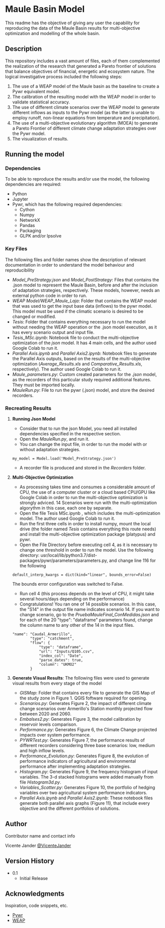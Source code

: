 # Maule Basin Model

This readme has the objective of giving any user the capability for reproducing the data of the Maule Basin results for multi-objective optimization and modelling of the 
whole basin.

## Description

This repository includes a vast amount of files, each of them complemented the realization of the research that generated a Pareto frontier of solutions that balance objectives of financial, energetic and ecosystem nature. The logical investigative process included the following steps:
1. The use of a WEAP model of the Maule basin as the baseline to create a Pywr equivalent model.
2. The calibration of the resulting model with the WEAP model in order to validate statistical accuracy.
3. The use of different climate scenarios over the WEAP model to generate different inflows as inputs to the Pywr model (as the latter is unable to employ runoff, non-linear equations from temperature and precipitation).
4. The use of a multi-objective evolutionary algorithm (MOEA) to generate a Pareto Frontier of different climate change adaptation strategies over the Pywr model.
5. The visualization of results.

## Running the model

### Dependencies
To be able to reproduce the results and/or use the model, the following dependencies are required:
* Python
* Jupyter
* Pywr, which has the following required dependencies:
  * Cython
  * Numpy
  * NetworkX
  * Pandas
  * Packaging
  * GLPK and/or lpsolve


### Key Files
The following files and folder names show the description of relevant documentation in order to understand the model behaviour and reproducibility
* *Model_PreStrategy.json* and *Model_PostStrategy*: Files that contains the .json model to represent the Maule Basin, before and after the inclusion of adaptation strategies, respectively. These models, however, needs an external python code in order to run.
* *WEAP Model/WEAP_Maule_Laja*: Folder that contains the WEAP model that was used to get the input base data (inflows) to the pywr model. This model must be used if the climatic scenario is desired to be changed or modified.
* *Tesis*: Folder that contains everything necessary to run the model without needing the WEAP operation or the .json model execution, as it has every scenario output and input file.
* *Tesis_MSc.ipynb*: Notebook file to conduct the multi-objective optimization of the *json* model. It has 4 main cells, and the author used Google Colab to run it.
* *Parallel Axis.ipynb* and *Parallel Axis2.ipynb*: Notebook files to generate the Parallel Axis outputs, based on the results of the multi-objective optimization (*Average_Results.xls* and *Comparative_Results.xls*, respectively). The author used Google Colab to run it.
* *Maule_parameters.py*: Custom created parameters for the *.json* model, as the recorders of this particular study required additional features. They must be imported locally.
* *MauleRun.py*: File to run the pywr (.json) model, and store the desired recorders. 


### Recreating Results

1. **Running Json Model**
      * Consider that to run the json Model, you need all installed dependencies specified in the respective section.
      * Open the *MauleRun.py*, and run it.
      * You can change the input file, in order to run the model with or without adaptation strategies.
    ```
    my_model = Model.load('Model_PreStrategy.json')
    ```
      * A recorder file is produced and stored in the *Recorders* folder. 

2. **Multi-Objective Optimization**
      * As processing takes time and consumes a considerable amount of CPU, the use of a computer cluster or a cloud based CPU/GPU like Google Colab in order to run the multi-objective optimization is strongly adviced. 14 Scenarios were run with the multi-optimization algorythm in this case, each one by separate.
      * Open the file Tesis MSc.ipynb , which includes the multi-optimization model. The author used Google Colab to run it. 
      * Run the first three cells in order to install numpy, mount the local drive (the folder named *Tesis* contains everything this route needs) and install the multi-objective optimization package (platypus) and pywr.
      * Open the File Directory before executing cell 4, as it is necessary to change one threshold in order to run the model. Use the following directory: usr/local/lib/python3.7/dist-packages/pywr/parameters/parameters.py, and change line 116 for the following
    ```
    default_interp_kwargs = dict(kind="linear", bounds_error=False)
    ```
    The bounds error configuration was switched to False. 
      * Run cell 4 (this process depends on the level of CPU, it might take several hours/days depending on the performance)
      * Congratulations! You ran one of 14 possible scenarios. In this case, the "S14" in the output file name indicates scenario 14. If you want to change scenario, go to the *PruebaMauleFinal_ConMedidas.json* and for each of the 20 "type": "dataframe" parameters found, change the column name to any other of the 14 in the input files.
    ```
    "name": "Caudal_Armerillo",
            "type": "catchment",
            "flow": {
                "type": "dataframe",
                "url": "Inputs/Q105.csv",
                "index_col": "Date",    
                "parse_dates": true,
                "column": "UKMO2"
            }
    ```

3. **Generate Visual Results**: The following files were used to generate visual results from every stage of the model
      * *GISMap*: Folder that contains every file to generate the GIS Map of the study zone in Figure 1. QGIS foftware required for opening.
      * *Scenarios.py*: Generates Figure 2, the impact of different climate change scenarios over Armerillo's Station monthly projected flow between 2020 and 2060.
      * *Embalses2.py*: Generates Figure 3, the model calibration by reservoir levels comparison. 
      * *Performance.py*: Generates Figure 6, the Climate Change projected impacts over system performance.
      * *PYWRTest.py*: Generates Figure 7, the performance results of different recorders considering three base scenarios: low, medium and high inflow levels. 
      * *Performance_Evolution.py*: Generates Figure 8, the evolution of performance indicators of agricultural and environmental performance after implementing adaptation strategies.
      * *Histogram.py*: Generates Figure 9, the frequency histogram of input variables. The 3-d stacked histograms were added manually from file *Histogram3d.py*.
      * *Variables_Scatter.py*: Generates Figure 10, the portfolio of hedging variables over two agricultural system performance indicators.
      * *Parallel Axis.ipynb* and *Parallel Axis2.ipynb*: These notebook files generate both parallel axis graphs (Figure 11), that include every objective and the different portfolios of solutions.
## Author

Contributor name and contact info

Vicente Jander 
[@VicenteJander](https://www.linkedin.com/in/vicente-jander-palma-a7a832117/)

## Version History

* 0.1
    * Initial Release

## Acknowledgments

Inspiration, code snippets, etc.
* [Pywr](https://github.com/pywr/pywr)
* [WEAP](https://www.weap21.org/)
